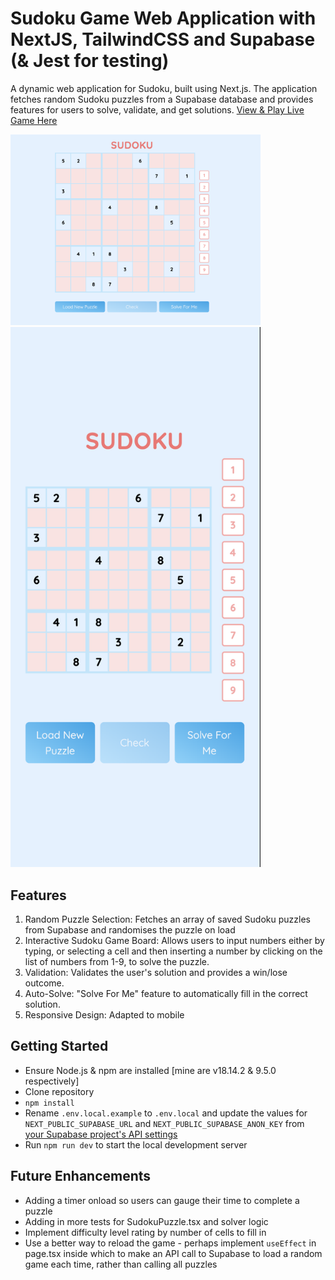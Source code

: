 # Sudoku Game Web Application with NextJS, TailwindCSS and Supabase (& Jest for testing)

A dynamic web application for Sudoku, built using Next.js. The application fetches random Sudoku puzzles from a Supabase database and provides features for users to solve, validate, and get solutions.
[View & Play Live Game Here](https://nextjs-with-supabase-liard-seven.vercel.app/)

<img src="/screenshots/sudokuweb.png" alt="Sudoku Board" width="400"/>
<img src="/screenshots/sudokumobile.png" alt="Sudoku Board" width="400"/>

## Features

1. Random Puzzle Selection: Fetches an array of saved Sudoku puzzles from Supabase and randomises the puzzle on load
2. Interactive Sudoku Game Board: Allows users to input numbers either by typing, or selecting a cell and then inserting a number by clicking on the list of numbers from 1-9, to solve the puzzle.
3. Validation: Validates the user's solution and provides a win/lose outcome.
4. Auto-Solve: "Solve For Me" feature to automatically fill in the correct solution.
5. Responsive Design: Adapted to mobile

## Getting Started

- Ensure Node.js & npm are installed [mine are v18.14.2 & 9.5.0 respectively]
- Clone repository
- `npm install`
- Rename `.env.local.example` to `.env.local` and update the values for `NEXT_PUBLIC_SUPABASE_URL` and `NEXT_PUBLIC_SUPABASE_ANON_KEY` from [your Supabase project's API settings](https://app.supabase.com/project/_/settings/api)
- Run `npm run dev` to start the local development server

## Future Enhancements
- Adding a timer onload so users can gauge their time to complete a puzzle
- Adding in more tests for SudokuPuzzle.tsx and solver logic
- Implement difficulty level rating by number of cells to fill in
- Use a better way to reload the game - perhaps implement `useEffect` in page.tsx inside which to make an API call to Supabase to load a random game each time, rather than calling all puzzles